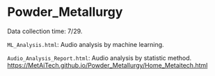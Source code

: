 # Powder_Metallurgy

Data collection time: 7/29.

```ML_Analysis.html```: Audio analysis by machine learning.

```Audio_Analysis_Report.html```: Audio analysis by statistic method.
https://MetAiTech.github.io/Powder_Metallurgy/Home_Metaitech.html
